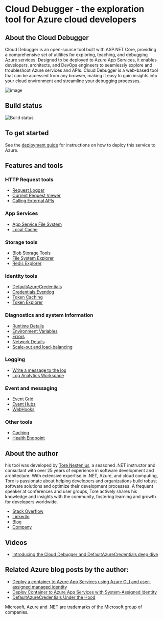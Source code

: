 # Cloud Debugger - the exploration tool for Azure cloud developers

## About the Cloud Debugger
Cloud Debugger is an open-source tool built with ASP.NET Core, providing a comprehensive set of utilities for exploring, teaching, and debugging Azure services. 
Designed to be deployed to Azure App Services, it enables developers, architects, and DevOps engineers to seamlessly explore and troubleshoot Azure services and APIs. 
Cloud Debugger is a web-based tool that can be accessed from any browser, making it easy to gain insights into your cloud environment and streamline your debugging processes.

![image](https://github.com/user-attachments/assets/be9e5501-ce86-401d-8dc7-9b5a171a82d5)

## Build status
![Build status](https://github.com/tndata/CloudDebugger/actions/workflows/main.yml/badge.svg)


## To get started
See the [deployment guide](https://github.com/tndata/CloudDebugger/wiki/Deployment) for instructions on how to deploy this service to Azure.


## Features and tools

### HTTP Request tools
* [Request Logger](https://github.com/tndata/CloudDebugger/wiki/RequestLogger)
* [Current Request Viewer](https://github.com/tndata/CloudDebugger/wiki/CurrentRequestViewer)
* [Calling External APIs](https://github.com/tndata/CloudDebugger/wiki/CallingAPIs)

### App Services
* [App Service File System](https://github.com/tndata/CloudDebugger/wiki/AppServices)
* [Local Cache](https://github.com/tndata/CloudDebugger/wiki/AppServices)

### Storage tools
* [Blob Storage Tools](https://github.com/tndata/CloudDebugger/wiki/BlobStorage)
* [File System Explorer](https://github.com/tndata/CloudDebugger/wiki/FileSystem)
* [Redis Explorer](https://github.com/tndata/CloudDebugger/wiki/RedisExplorer)

### Identity tools
* [DefaultAzureCredentials](https://github.com/tndata/CloudDebugger/wiki/DefaultAzureCredentials)
* [Credentials Eventlog](https://github.com/tndata/CloudDebugger/wiki/CredentialsEventLog)
* [Token Caching](https://github.com/tndata/https://github.com/tndata/CloudDebugger/wiki/TokenCaching)
* [Token Explorer](https://github.com/tndata/CloudDebugger/wiki/TokenExplorer)

### Diagnostics and system information
* [Runtime Details](https://github.com/tndata/CloudDebugger/wiki/Diagnostics)
* [Environment Variables](https://github.com/tndata/CloudDebugger/wiki/Diagnostics)
* [Errors](https://github.com/tndata/CloudDebugger/wiki/Errors)
* [Network Details](https://github.com/tndata/CloudDebugger/wiki/Diagnostics)
* [Scale-out and load-balancing](https://github.com/tndata/CloudDebugger/wiki/Scaleout)

 
### Logging
* [Write a message to the log](https://github.com/tndata/CloudDebugger/wiki/Logging)
* [Log Analytics Workspace](https://github.com/tndata/CloudDebugger/wiki/LogWorkspace)

### Event and messaging
* [Event Grid](https://github.com/tndata/CloudDebugger/wiki/EventGrid)
* [Event Hubs](https://github.com/tndata/CloudDebugger/wiki/EventHubs)
* [WebHooks](https://github.com/tndata/CloudDebugger/wiki/Webhooks)

### Other tools
* [Caching](https://github.com/tndata/CloudDebugger/wiki/Caching)
* [Health Endpoint](https://github.com/tndata/CloudDebugger/wiki/Health)



## About the author
his tool was developed by [Tore Nestenius](https://nestenius.se/), a seasoned .NET instructor and consultant with over 25 years of experience in software development and architecture. With extensive expertise in .NET, Azure, and cloud computing, Tore is passionate about helping developers and organizations build robust software solutions and optimize their development processes. A frequent speaker at conferences and user groups, Tore actively shares his knowledge and insights with the community, fostering learning and growth for developers worldwide.

* [Stack Overflow](https://stackoverflow.com/users/68490/tore-nestenius)
* [LinkedIn](https://www.linkedin.com/in/torenestenius/)
* [Blog](https://nestenius.se/)
* [Company](https://tn-data.se/)

## Videos
* [Introducing the Cloud Debugger and DefaultAzureCredentials deep dive](https://www.youtube.com/watch?v=XgtcmfZwDn4&t=40s) 

## Related Azure blog posts by the author:
* [Deploy a container to Azure App Services using Azure CLI and user-assigned managed identity](https://nestenius.se/2024/08/27/deploy-a-container-to-azure-app-services-using-azure-cli-and-user-assigned-managed-identity/)
* [Deploy Container to Azure App Services with System-Assigned Identity](https://nestenius.se/2024/09/02/deploy-a-container-to-azure-app-services-using-a-system-assigned-identity/)
* [DefaultAzureCredentials Under the Hood](https://nestenius.se/2024/04/18/default-azure-credentials-under-the-hood/)


Microsoft, Azure and .NET are trademarks of the Microsoft group of companies.
